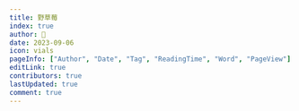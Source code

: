 ```yaml
---
title: 野草莓
index: true
author: 🍓
date: 2023-09-06
icon: vials
pageInfo: ["Author", "Date", "Tag", "ReadingTime", "Word", "PageView"]
editLink: true
contributors: true
lastUpdated: true
comment: true
---
```

